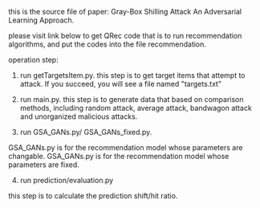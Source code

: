 this is the source file of paper: Gray-Box Shilling Attack An Adversarial Learning Approach. 


please visit link below to get QRec code that is to run recommendation algorithms, and put the codes into the file recommendation. 


operation step:
1. run getTargetsItem.py.
this step is to get target items that attempt to attack. If you succeed, you will see a file named "targets.txt"


2. run main.py.
this step is to generate data that based on comparison methods, including random attack, average attack, bandwagon attack and unorganized malicious attacks.


3. run GSA_GANs.py/ GSA_GANs_fixed.py.


GSA_GANs.py is for the recommendation model whose parameters are changable.
GSA_GANs.py is for the recommendation model whose parameters are fixed.


4. run prediction/evaluation.py


this step is to calculate the prediction shift/hit ratio.
